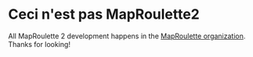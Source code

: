 # Ceci n'est pas MapRoulette2

All MapRoulette 2 development happens in the [MapRoulette organization](http://github.com/maproulette). Thanks for looking!
